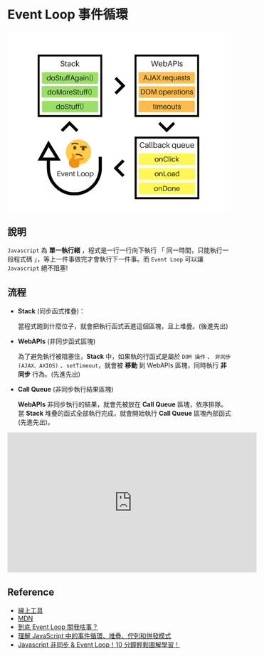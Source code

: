 # Event Loop 事件循環

![eventLoop](./img/eventLoop.png)

## 說明

`Javascript` 為 **單一執行緒** ，程式是一行一行向下執行 「 同一時間，只能執行一段程式碼 」，等上一件事做完才會執行下一件事。而 `Event Loop` 可以讓 `Javascript` 絕不阻塞!

## 流程

- **Stack** (同步函式推疊)：

  當程式跑到什麼位子，就會把執行函式丟進這個區塊，且上堆疊。(後進先出)

- **WebAPIs** (非同步函式區塊)

  為了避免執行被阻塞住，**Stack** 中，如果執的行函式是屬於 `DOM 操作` 、 `非同步 (AJAX、AXIOS)` 、`setTimeout`，就會被 **移動** 到 WebAPIs 區塊，同時執行 **非同步** 行為。(先進先出)

- **Call Queue** (非同步執行結果區塊)

  **WebAPIs** 非同步執行的結果，就會先被放在 **Call Queue** 區塊，依序排隊。
  當 **Stack** 堆疊的函式全部執行完成，就會開始執行 **Call Queue** 區塊內部函式 (先進先出)。

<iframe width="560" height="315" src="https://www.youtube.com/embed/N0Au8yc5IOw" title="YouTube video player" frameborder="0" allow="accelerometer; autoplay; clipboard-write; encrypted-media; gyroscope; picture-in-picture" allowfullscreen></iframe>

## Reference

- [線上工具](http://latentflip.com/loupe/?code=JC5vbignYnV0dG9uJywgJ2NsaWNrJywgZnVuY3Rpb24gb25DbGljaygpIHsKICAgIHNldFRpbWVvdXQoZnVuY3Rpb24gdGltZXIoKSB7CiAgICAgICAgY29uc29sZS5sb2coJ1lvdSBjbGlja2VkIHRoZSBidXR0b24hJyk7ICAgIAogICAgfSwgMjAwMCk7Cn0pOwoKY29uc29sZS5sb2coIkhpISIpOwoKc2V0VGltZW91dChmdW5jdGlvbiB0aW1lb3V0KCkgewogICAgY29uc29sZS5sb2coIkNsaWNrIHRoZSBidXR0b24hIik7Cn0sIDUwMDApOwoKY29uc29sZS5sb2coIldlbGNvbWUgdG8gbG91cGUuIik7!!!PGJ1dHRvbj5DbGljayBtZSE8L2J1dHRvbj4%3D)
- [MDN](https://developer.mozilla.org/zh-TW/docs/Web/JavaScript/EventLoop)
- [到底 Event Loop 關我啥事？](https://medium.com/infinitegamer/why-event-loop-exist-e8ac9d287044)
- [理解 JavaScript 中的事件循環、堆疊、佇列和併發模式](https://pjchender.dev/javascript/js-event-loop-stack-queue/)
- [Javascript 非同步 & Event Loop！10 分鐘輕鬆圖解學習！
  ](https://chanchandev.com/js/Async/async-sync-intro/2534378084/#Event-Loop)

